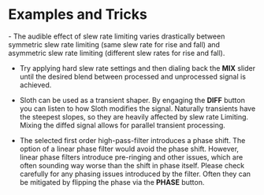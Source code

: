 # Examples and Tricks

<div class="block bg-dark-1">
- The audible effect of slew rate limiting varies drastically between symmetric slew rate limiting (same slew rate for rise and fall) and asymmetric slew rate limiting (different slew rates for rise and fall).

- Try applying hard slew rate settings and then dialing back the **MIX** slider until the desired blend between processed and unprocessed signal is achieved.

- Sloth can be used as a transient shaper. By engaging the **DIFF** button you can listen to how
  Sloth modifies the signal. 
  Naturally transients have the steepest slopes, so they are heavily affected by slew rate Limiting. 
  Mixing the diffed signal allows for parallel transient processing.
  
- The selected first order high-pass-filter introduces a phase shift.
  The option of a linear phase filter would avoid the phase shift.
  However, linear phase filters introduce pre-ringing and other issues, which are often sounding way worse than the
  shift in phase itself.
  Please check carefully for any phasing issues introduced by the filter.
  Often they can be mitigated by flipping the phase via the **PHASE** button.
</div>

<div class="pb"></div>
